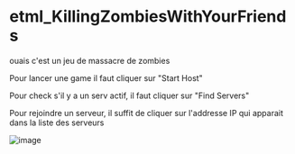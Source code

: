 # etml_KillingZombiesWithYourFriends
ouais c'est un jeu de massacre de zombies

Pour lancer une game il faut cliquer sur "Start Host"

Pour check s'il y a un serv actif, il faut cliquer sur "Find Servers"

Pour rejoindre un serveur, il suffit de cliquer sur l'addresse IP qui apparait dans la liste des serveurs

![image](https://user-images.githubusercontent.com/65437977/159895069-9b630c98-bce4-4b0c-b337-f8dd75057120.png)
